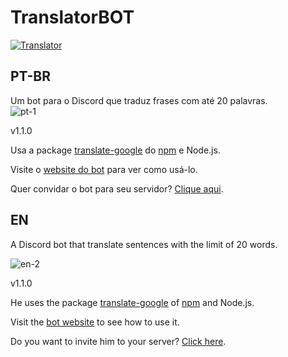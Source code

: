 # TranslatorBOT
<a href="https://top.gg/bot/745021822361141278">
    <img src="https://top.gg/api/widget/745021822361141278.svg" alt="Translator" />
</a>

<h2>PT-BR</h2>
Um bot para o Discord que traduz frases com até 20 palavras. <br>

<img src="https://i.ibb.co/VLYzN3R/pt-1.png" alt="pt-1" border="0">

v1.1.0

Usa a package <a href="https://www.npmjs.com/package/translate-google">translate-google</a> do <a href="https://www.npmjs.com/">npm</a> e Node.js.

Visite o <a href="https://translatorbot.gitbook.io/home/">website do bot</a> para ver como usá-lo.

Quer convidar o bot para seu servidor? <a href="https://discord.com/api/oauth2/authorize?client_id=745021822361141278&permissions=8&scope=bot">Clique aqui</a>.


<h2>EN</h2>

A Discord bot that translate sentences with the limit of 20 words. <br>

<img src="https://i.ibb.co/F4Y4dWq/en-2.png" alt="en-2" border="0">

v1.1.0

He uses the package <a href="https://www.npmjs.com/package/translate-google">translate-google</a> of <a href="https://www.npmjs.com/">npm</a> and Node.js.

Visit the <a href="https://translatorbot.gitbook.io/home/">bot website</a> to see how to use it.

Do you want to invite him to your server? <a href="https://discord.com/api/oauth2/authorize?client_id=745021822361141278&permissions=8&scope=bot">Click here</a>.
